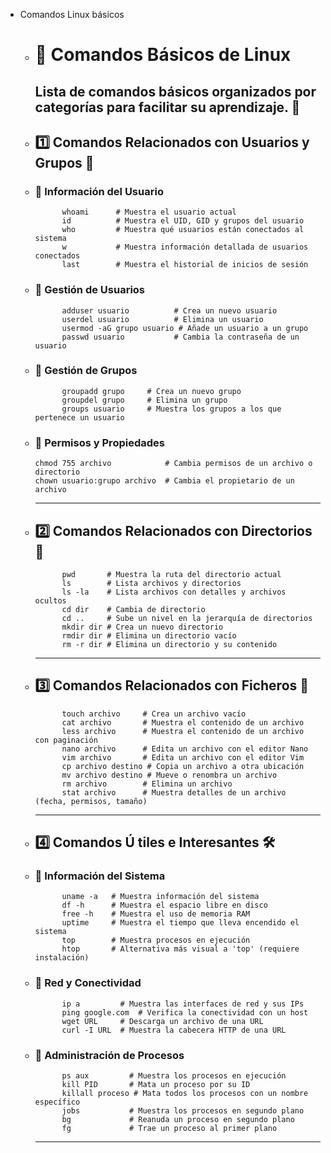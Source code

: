 - Comandos Linux básicos
	- # 🚀 Comandos Básicos de Linux
	  Lista de comandos básicos organizados por categorías para facilitar su aprendizaje. 📌
	  ---
	- ## **1️⃣ Comandos Relacionados con Usuarios y Grupos 🧑**
	- ### 📀 Información del Usuario
	  
	  ```
	       	whoami      # Muestra el usuario actual
	  		id          # Muestra el UID, GID y grupos del usuario
	  		who         # Muestra qué usuarios están conectados al sistema
	  		w           # Muestra información detallada de usuarios conectados
	  		last        # Muestra el historial de inicios de sesión
	  ```
	- ### 📀 Gestión de Usuarios
	  
	  ```
	  		adduser usuario          # Crea un nuevo usuario
	  		userdel usuario          # Elimina un usuario
	  		usermod -aG grupo usuario # Añade un usuario a un grupo
	  		passwd usuario           # Cambia la contraseña de un usuario
	  ```
	- ### 📀 Gestión de Grupos
	  
	  ```
	  		groupadd grupo     # Crea un nuevo grupo
	  		groupdel grupo     # Elimina un grupo
	  		groups usuario     # Muestra los grupos a los que pertenece un usuario
	  ```
	- ### 📀 Permisos y Propiedades
	  
	  ```
	  chmod 755 archivo            # Cambia permisos de un archivo o directorio
	  chown usuario:grupo archivo  # Cambia el propietario de un archivo
	  ```
	  
	  ---
	- ## **2️⃣ Comandos Relacionados con Directorios 📂**
	  
	  ```
	  		pwd       # Muestra la ruta del directorio actual
	  		ls        # Lista archivos y directorios
	  		ls -la    # Lista archivos con detalles y archivos ocultos
	  		cd dir    # Cambia de directorio
	  		cd ..     # Sube un nivel en la jerarquía de directorios
	  		mkdir dir # Crea un nuevo directorio
	  		rmdir dir # Elimina un directorio vacío
	  		rm -r dir # Elimina un directorio y su contenido
	  ```
	  
	  ---
	- ## **3️⃣ Comandos Relacionados con Ficheros 📝**
	  
	  ```
	  		touch archivo     # Crea un archivo vacío
	  		cat archivo       # Muestra el contenido de un archivo
	  		less archivo      # Muestra el contenido de un archivo con paginación
	  		nano archivo      # Edita un archivo con el editor Nano
	  		vim archivo       # Edita un archivo con el editor Vim
	  		cp archivo destino # Copia un archivo a otra ubicación
	  		mv archivo destino # Mueve o renombra un archivo
	  		rm archivo        # Elimina un archivo
	  		stat archivo      # Muestra detalles de un archivo (fecha, permisos, tamaño)
	  ```
	  
	  ---
	- ## **4️⃣ Comandos Ú tiles e Interesantes 🛠️**
	- ### 📀 Información del Sistema
	  
	  ```
	  		uname -a   # Muestra información del sistema
	  		df -h      # Muestra el espacio libre en disco
	  		free -h    # Muestra el uso de memoria RAM
	  		uptime     # Muestra el tiempo que lleva encendido el sistema
	  		top        # Muestra procesos en ejecución
	  		htop       # Alternativa más visual a 'top' (requiere instalación)
	  ```
	- ### 📀 Red y Conectividad
	  
	  ```
	  		ip a         # Muestra las interfaces de red y sus IPs
	  		ping google.com  # Verifica la conectividad con un host
	  		wget URL     # Descarga un archivo de una URL
	  		curl -I URL  # Muestra la cabecera HTTP de una URL
	  ```
	- ### 📀 Administración de Procesos
	  
	  ```
	  		ps aux         # Muestra los procesos en ejecución
	  		kill PID       # Mata un proceso por su ID
	  		killall proceso # Mata todos los procesos con un nombre específico
	  		jobs           # Muestra los procesos en segundo plano
	  		bg             # Reanuda un proceso en segundo plano
	  		fg             # Trae un proceso al primer plano
	  ```
	  
	  ---